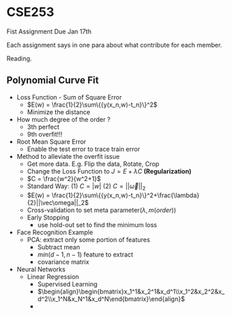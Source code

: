 # CSE253

Fist Assignment Due Jan 17th

Each assignment says in one para about what contribute for each member.

Reading.

## Polynomial Curve Fit 

+ Loss Function - Sum of Square Error
  + $E(w) = \frac{1}{2}\sum\{{y(x_n,w)-t_n}\}^2$
  + Minimize the distance
+ How much degree of the order ?
  + 3th perfect
  + 9th overfit!!! 
+ Root Mean Square Error
  + Enable the test error to trace train error
+ Method to alleviate the overfit issue
  + Get more data. E.g. Flip the data, Rotate, Crop
  + Change the Loss Function to $J = E+\lambda C$ **(Regularization)**
  + $C = \frac{w^2}{w^2+1}$
  + Standard Way: (1) $C = |w|$ (2) $C = ||\vec \omega||_2$
  + $E(w) = \frac{1}{2}\sum\{{y(x_n,w)-t_n}\}^2+\frac{\lambda}{2}||\vec\omega||_2$
  + Cross-validation to set meta parameter($\lambda,m(order )$)
  + Early Stopping
    + use hold-out set to find the minimum loss
+ Face Recognition Example
  + PCA: extract only some portion of features
    + Subtract mean
    + $min(d-1, n-1)$ feature to extract
    + covariance matrix
+ Neural Networks 
  + Linear Regression
    + Supervised Learning
    + $\begin{align}\begin{bmatrix}x_1^1&x_2^1&x_d^1\\x_1^2&x_2^2&x_d^2\\x_1^N&x_N^1&x_d^N\end{bmatrix}\end{align}$
    + 







